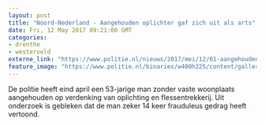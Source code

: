 ```yaml
---
layout: post
title: "Noord-Nederland - Aangehouden oplichter gaf zich uit als arts"
date: Fri, 12 May 2017 09:21:00 GMT
categories: 
- drenthe 
- westerveld 
externe_link: "https://www.politie.nl/nieuws/2017/mei/12/01-aangehouden-oplichter-gaf-zich-uit-als-arts.html"
feature_image: "https://www.politie.nl/binaries/w400h225/content/gallery/politie/stockfotos/algemeen/ingesloten-op-politiebureau-2.jpg"
---
```


De politie heeft eind april een 53-jarige man zonder vaste woonplaats aangehouden op verdenking van oplichting en flessentrekkerij. Uit onderzoek is gebleken dat de man zeker 14 keer frauduleus gedrag heeft vertoond.

